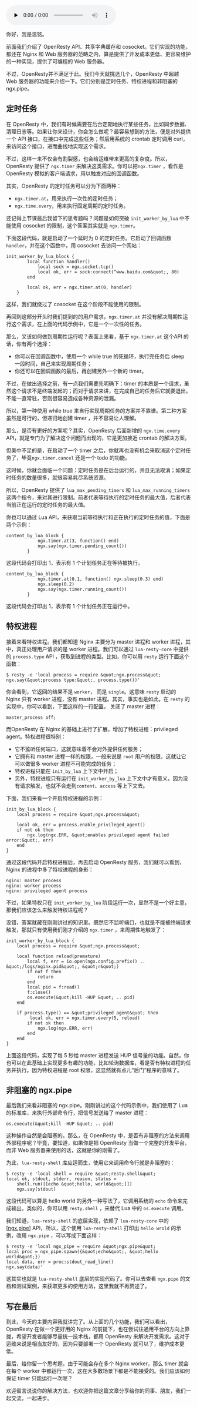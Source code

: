 <audio id="audio" title="20 | 超越 Web 服务器：特权进程和定时任务" controls="" preload="none"><source id="mp3" src="https://static001.geekbang.org/resource/audio/8e/38/8e18455afada7424d471e975ed42ff38.mp3"></audio>

你好，我是温铭。

前面我们介绍了 OpenResty API、共享字典缓存和 cosocket。它们实现的功能，都还在 Nginx 和 Web 服务器的范畴之内，算是提供了开发成本更低、更容易维护的一种实现，提供了可编程的 Web 服务器。

不过，OpenResty并不满足于此。我们今天就挑选几个，OpenResty 中超越 Web 服务器的功能来介绍一下。它们分别是定时任务、特权进程和非阻塞的 ngx.pipe。

## 定时任务

在 OpenResty 中，我们有时候需要在后台定期地执行某些任务，比如同步数据、清理日志等。如果让你来设计，你会怎么做呢？最容易想到的方法，便是对外提供一个 API 接口，在接口中完成这些任务；然后用系统的 crontab 定时调用 curl，来访问这个接口，进而曲线地实现这个需求。

不过，这样一来不仅会有割裂感，也会给运维带来更高的复杂度。所以， OpenResty 提供了 `ngx.timer` 来解决这类需求。你可以把`ngx.timer` ，看作是 OpenResty 模拟的客户端请求，用以触发对应的回调函数。

其实，OpenResty 的定时任务可以分为下面两种：

- `ngx.timer.at`，用来执行一次性的定时任务；
- `ngx.time.every`，用来执行固定周期的定时任务。

还记得上节课最后我留下的思考题吗？问题是如何突破 `init_worker_by_lua` 中不能使用 cosocket 的限制，这个答案其实就是 `ngx.timer`。

下面这段代码，就是启动了一个延时为 0 的定时任务。它启动了回调函数 `handler`，并在这个函数中，用 cosocket 去访问一个网站：

```
init_worker_by_lua_block {
        local function handler()
            local sock = ngx.socket.tcp()
            local ok, err = sock:connect(“www.baidu.com&quot;, 80)
        end

        local ok, err = ngx.timer.at(0, handler)
    }

```

这样，我们就绕过了 cosocket 在这个阶段不能使用的限制。

再回到这部分开头时我们提到的的用户需求，`ngx.timer.at` 并没有解决周期性运行这个需求，在上面的代码示例中，它是一个一次性的任务。

那么，又该如何做到周期性运行呢？表面上来看，基于 `ngx.timer.at` 这个API 的话，你有两个选择：

- 你可以在回调函数中，使用一个 while true 的死循环，执行完任务后 sleep 一段时间，自己来实现周期任务；
- 你还可以在回调函数的最后，再创建另外一个新的 timer。

不过，在做出选择之前，有一点我们需要先明确下：timer 的本质是一个请求，虽然这个请求不是终端发起的；而对于请求来讲，在完成自己的任务后它就要退出，不能一直常驻，否则很容易造成各种资源的泄漏。

所以，第一种使用 while true 来自行实现周期任务的方案并不靠谱。第二种方案虽然是可行的，但递归地创建 timer ，并不容易让人理解。

那么，是否有更好的方案呢？其实，OpenResty 后面新增的 `ngx.time.every` API，就是专门为了解决这个问题而出现的，它是更加接近 crontab 的解决方案。

但美中不足的是，在启动了一个 timer 之后，你就再也没有机会来取消这个定时任务了，毕竟`ngx.timer.cancel` 还是一个 todo 的功能。

这时候，你就会面临一个问题：定时任务是在后台运行的，并且无法取消；如果定时任务的数量很多，就很容易耗尽系统资源。

所以，OpenResty 提供了 `lua_max_pending_timers` 和 `lua_max_running_timers` 这两个指令，来对其进行限制。前者代表等待执行的定时任务的最大值，后者代表当前正在运行的定时任务的最大值。

你也可以通过 Lua API，来获取当前等待执行和正在执行的定时任务的值，下面是两个示例：

```
content_by_lua_block {
            ngx.timer.at(3, function() end)
            ngx.say(ngx.timer.pending_count())
        }

```

这段代码会打印出 1，表示有 1 个计划任务正在等待被执行。

```
content_by_lua_block {
            ngx.timer.at(0.1, function() ngx.sleep(0.3) end)
            ngx.sleep(0.2)
            ngx.say(ngx.timer.running_count())
        }

```

这段代码会打印出 1，表示有 1 个计划任务正在运行中。

## 特权进程

接着来看特权进程。我们都知道 Nginx 主要分为 master 进程和 worker 进程，其中，真正处理用户请求的是 worker 进程。我们可以通过 `lua-resty-core` 中提供的 `process.type` API ，获取到进程的类型。比如，你可以用 `resty` 运行下面这个函数：

```
$ resty -e 'local process = require &quot;ngx.process&quot;
ngx.say(&quot;process type:&quot;, process.type())'

```

你会看到，它返回的结果不是 `worker`， 而是 `single`。这意味 `resty` 启动的 Nginx 只有 worker 进程，没有 master 进程。其实，事实也是如此。在 `resty` 的实现中，你可以看到，下面这样的一行配置， 关闭了 master 进程：

```
master_process off;

```

而OpenResty 在 Nginx 的基础上进行了扩展，增加了特权进程：privileged agent。特权进程很特别：

- 它不监听任何端口，这就意味着不会对外提供任何服务；
- 它拥有和 master 进程一样的权限，一般来说是 `root` 用户的权限，这就让它可以做很多 worker 进程不可能完成的任务；
- 特权进程只能在 `init_by_lua` 上下文中开启；
- 另外，特权进程只有运行在 `init_worker_by_lua` 上下文中才有意义，因为没有请求触发，也就不会走到`content`、`access` 等上下文去。

下面，我们来看一个开启特权进程的示例：

```
init_by_lua_block {
    local process = require &quot;ngx.process&quot;

    local ok, err = process.enable_privileged_agent()
    if not ok then
        ngx.log(ngx.ERR, &quot;enables privileged agent failed error:&quot;, err)
    end
}

```

通过这段代码开启特权进程后，再去启动 OpenResty 服务，我们就可以看到，Nginx 的进程中多了特权进程的身影：

```
nginx: master process
nginx: worker process
nginx: privileged agent process

```

不过，如果特权只在 `init_worker_by_lua` 阶段运行一次，显然不是一个好主意，那我们应该怎么来触发特权进程呢？

没错，答案就藏在刚刚讲过的知识里。既然它不监听端口，也就是不能被终端请求触发，那就只有使用我们刚才介绍的 `ngx.timer` ，来周期性地触发了：

```
init_worker_by_lua_block {
    local process = require &quot;ngx.process&quot;

    local function reload(premature)
        local f, err = io.open(ngx.config.prefix() .. &quot;/logs/nginx.pid&quot;, &quot;r&quot;)
        if not f then
            return
        end
        local pid = f:read()
        f:close()
        os.execute(&quot;kill -HUP &quot; .. pid)
    end

    if process.type() == &quot;privileged agent&quot; then
         local ok, err = ngx.timer.every(5, reload)
        if not ok then
            ngx.log(ngx.ERR, err)
        end
    end
}

```

上面这段代码，实现了每 5 秒给 master 进程发送 HUP 信号量的功能。自然，你也可以在此基础上实现更多有趣的功能，比如轮询数据库，看是否有特权进程的任务并执行。因为特权进程是 root 权限，这显然就有点儿“后门”程序的意味了。

## 非阻塞的 ngx.pipe

最后我们来看非阻塞的 ngx.pipe。刚刚讲过的这个代码示例中，我们使用了 Lua 的标准库，来执行外部命令行，把信号发送给了 master 进程：

```
os.execute(&quot;kill -HUP &quot; .. pid) 

```

这种操作自然是会阻塞的。那么，在 OpenResty 中，是否有非阻塞的方法来调用外部程序呢？毕竟，要知道，如果你是把 OpenResty 当做一个完整的开发平台，而非 Web 服务器来使用的话，这就是你的刚需了。

为此，`lua-resty-shell` 库应运而生，使用它来调用命令行就是非阻塞的：

```
$ resty -e 'local shell = require &quot;resty.shell&quot;
local ok, stdout, stderr, reason, status =
    shell.run([[echo &quot;hello, world&quot;]])
    ngx.say(stdout)

```

这段代码可以算是 hello world 的另外一种写法了，它调用系统的 `echo` 命令来完成输出。类似的，你可以用 `resty.shell` ，来替代 Lua 中的 `os.execute` 调用。

我们知道，`lua-resty-shell` 的底层实现，依赖了 `lua-resty-core` 中的 [[ngx.pipe](https://github.com/openresty/lua-resty-core/blob/master/lib/ngx/pipe.md)] API，所以，这个使用 `lua-resty-shell` 打印出 `hello wrold` 的示例，改用 `ngx.pipe` ，可以写成下面这样：

```
$ resty -e 'local ngx_pipe = require &quot;ngx.pipe&quot;
local proc = ngx_pipe.spawn({&quot;echo&quot;, &quot;hello world&quot;})
local data, err = proc:stdout_read_line()
ngx.say(data)'

```

这其实也就是 `lua-resty-shell` 底层的实现代码了。你可以去查看 `ngx.pipe` 的文档和测试案例，来获取更多的使用方法，这里我就不再赘述了。

## 写在最后

到此，今天的主要内容我就讲完了。从上面的几个功能，我们可以看出，OpenResty 在做一个更好用的 Nginx 的前提下，也在尝试往通用平台的方向上靠拢，希望开发者能够尽量统一技术栈，都用 OpenResty 来解决开发需求。这对于运维来说是相当友好的，因为只要部署一个 OpenResty 就可以了，维护成本更低。

最后，给你留一个思考题。由于可能会存在多个 Nginx worker，那么 timer 就会在每个 worker 中都运行一次，这在大多数场景下都是不能接受的。我们应该如何保证 timer 只能运行一次呢？

欢迎留言说说你的解决方法，也欢迎你把这篇文章分享给你的同事、朋友，我们一起交流，一起进步。



